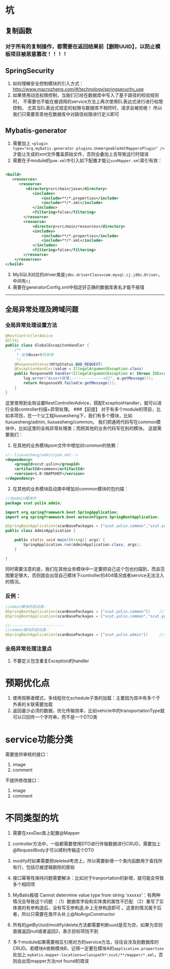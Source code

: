 # 坑

## 复制函数

### 对于所有的复制操作，都需要在返回结果前【删除UUID】，以防止模板项目被恶意篡改！！！！

## SpringSecurity

1. 如何理解安全控制模块的引入方式：
   http://www.macrozheng.com/#/technology/springsecurity_use
2. 如果使用动态权限控制，当我们已经在数据库中写入了基于路径的校验规则时， 不需要也不能在被调用的service方法上再次使用EL表达式进行进行权限控制。
   尤其当EL表达式规定的权限与数据库不相符时，请求会被拒绝！ 所以我们只需要乖乖地在数据库中对路径权限进行定义即可


## Mybatis-generator

1. 需要加上 `<plugin type="org.mybatis.generator.plugins.UnmergeableXmlMappersPlugin" />`
   才能让生成的xml文件覆盖原始文件，否则会叠加上去导致运行时错误
2. 需要在子module的`pom.xml`中引入如下配置才能让`xxxMapper.xml`索引有效：

```xml

<build>
   <resources>
      <resource>
         <directory>src/main/java</directory>
            <includes>
                <include>**/*.properties</include>
                <include>**/*.xml</include>
            </includes>
            <filtering>false</filtering>
        </resource>
        <resource>
            <directory>src/main/resources</directory>
            <includes>
                <include>**/*.properties</include>
                <include>**/*.xml</include>
            </includes>
            <filtering>false</filtering>
        </resource>
    </resources>
</build>
```
3. MySQL8对应的driver类是`jdbc.driverClass=com.mysql.cj.jdbc.Driver`，中间有`cj`
4. 需要在generatorConfig.xml中指定好正确的数据库表名才能不报错

---

## 全局异常处理及跨域问题
### 全局异常处理设置方法
```java
@RestControllerAdvice
@Slf4j
public class GlobalExcepitonHandler {
    /**
     * 处理Assert的异常
     */
    @ResponseStatus(HttpStatus.BAD_REQUEST)
    @ExceptionHandler(value = IllegalArgumentException.class)
    public ResponseVO handler(IllegalArgumentException e) throws IOException {
        log.error("Assert异常:-------------->{}", e.getMessage());
        return ResponseVO.failed(e.getMessage());
    }
}
```
这里使用到全局设置RestControllerAdvice，搭配ExceptionHandler，就可以进行全局controller扫描+异常处理。
###【前提】
对于有多个module的项目，比如本项目，在一个父工程liuxuesheng下，我们有多个模块，比如liuxuesheng/admin, liuxuesheng/common。
我们把通用代码写在common模块中，比如这里的全局异常处理类；而把其他的业务代码写在别的模块。
这就需要我们：
1. 在其他的业务模块pom文件中增加对common的依赖：
```xml
<!--liuxuesheng/admin/pom.xml-->
<dependency>
    <groupId>scut.yulin</groupId>
    <artifactId>common</artifactId>
    <version>1.0-SNAPSHOT</version>
</dependency>
```
2. 在其他的业务模块启动类中增加对common模块的包扫描：
```java
//在admin模块中
package scut.yulin.admin;

import org.springframework.boot.SpringApplication;
import org.springframework.boot.autoconfigure.SpringBootApplication;

@SpringBootApplication(scanBasePackages = {"scut.yulin.common","scut.yulin.admin"})
public class AdminApplication {

    public static void main(String[] args) {
        SpringApplication.run(AdminApplication.class, args);
    }

}
```
同时需要注意的是，我们在其他业务模块中一定要把自己这个包也扫描到，而且范围要足够大，否则就会出现自己模块下controller的404情况或者service无法注入的情况。
### 反例：
```java
//admin模块的启动类：
@SpringBootApplication(scanBasePackages = {"scut.yulin.common"})    //自己的模块不扫描就会controller404
@SpringBootApplication(scanBasePackages = {"scut.yulin.common","scut.yulin.admin.controller"})  //自己的模块扫描范围不够大就会service等注入失败

//------------------------
//common模块的启动类：
@SpringBootApplication(scanBasePackages = {"scut.yulin.admin"})     //根本就扫描不到，因为pom中没有依赖，也不能引入依赖，否则会造成循环依赖错误
```

### 全局异常处理注意点
1. 不要定义包含重复Exception的handler



# 预期优化点
1. 使用观察者模式，多线程优化schedule子类的加载：主要因为其中有多个于外表的关联需要加载
2. 返回最少必须的数据，优化传输效率，比如vehicle中的transportationType就可以只回传一个字符串，而不是一个DTO类

# service功能分类
需要提供审核的接口：
1. image
2. comment

不提供修改接口：
1. image
2. comment

# 不同类型的坑
1. 需要在xxxDao类上配置@Mapper

2. controller方法中，一般都需要使用DTO进行传输数据进行CRUD，需要加上@RequestBody才可以顺利传输这个DTO

3. modify时如果需要把deleted考虑上，所以需要新增一个类内函数用于查找所有行，包括已被逻辑删除的那些

4. 接口幂等性保持问题需要解决：比如对于tranportation的新增，就可能会导致多个相同项

5. MyBatis报错 Cannot determine value type from string 'xxxxxx'：有两种情况会导致这个问题 ：（1）数据库字段和实体类的属性不匹配
   （2）重写了实体类的有参构造后，没有写无参构造,补上无参构造即可 。这里的情况属于后者，所以只需要在类开头补上@NoArgsConstructor

6. 所有的getByUuid/modify/delete方法都需要判断uuid是否为空，如果为空则直接返回null或者返回2，表示目标项找不到

7. 多个module如果需要相互引用对方的service方法，往往会涉及到数据库的CRUD。若模块A依赖模块B，记得一定要在模块A的`application.properties`处加上
   `mybatis.mapper-locations=classpath*:scut/**/mapper/*.xml`，否则会出现mapper方法not found的错误